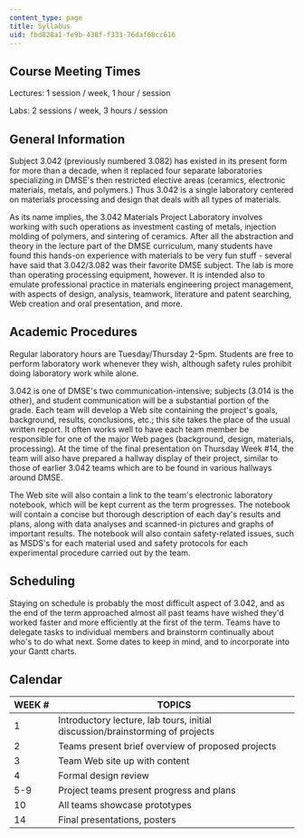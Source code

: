 ```yaml
---
content_type: page
title: Syllabus
uid: fbd828a1-fe9b-438f-f333-76daf68cc616
---
```


Course Meeting Times
--------------------

Lectures: 1 session / week, 1 hour / session

Labs: 2 sessions / week, 3 hours / session

General Information
-------------------

Subject 3.042 (previously numbered 3.082) has existed in its present form for more than a decade, when it replaced four separate laboratories specializing in DMSE's then restricted elective areas (ceramics, electronic materials, metals, and polymers.) Thus 3.042 is a single laboratory centered on materials processing and design that deals with all types of materials.

As its name implies, the 3.042 Materials Project Laboratory involves working with such operations as investment casting of metals, injection molding of polymers, and sintering of ceramics. After all the abstraction and theory in the lecture part of the DMSE curriculum, many students have found this hands-on experience with materials to be very fun stuff - several have said that 3.042/3.082 was their favorite DMSE subject. The lab is more than operating processing equipment, however. It is intended also to emulate professional practice in materials engineering project management, with aspects of design, analysis, teamwork, literature and patent searching, Web creation and oral presentation, and more.

Academic Procedures
-------------------

Regular laboratory hours are Tuesday/Thursday 2-5pm. Students are free to perform laboratory work whenever they wish, although safety rules prohibit doing laboratory work while alone.

3.042 is one of DMSE's two communication-intensive; subjects (3.014 is the other), and student communication will be a substantial portion of the grade. Each team will develop a Web site containing the project's goals, background, results, conclusions, etc.; this site takes the place of the usual written report. It often works well to have each team member be responsible for one of the major Web pages (background, design, materials, processing). At the time of the final presentation on Thursday Week #14, the team will also have prepared a hallway display of their project, similar to those of earlier 3.042 teams which are to be found in various hallways around DMSE.

The Web site will also contain a link to the team's electronic laboratory notebook, which will be kept current as the term progresses. The notebook will contain a concise but thorough description of each day's results and plans, along with data analyses and scanned-in pictures and graphs of important results. The notebook will also contain safety-related issues, such as MSDS's for each material used and safety protocols for each experimental procedure carried out by the team.

Scheduling
----------

Staying on schedule is probably the most difficult aspect of 3.042, and as the end of the term approached almost all past teams have wished they'd worked faster and more efficiently at the first of the term. Teams have to delegate tasks to individual members and brainstorm continually about who's to do what next. Some dates to keep in mind, and to incorporate into your Gantt charts.

Calendar
--------

| WEEK # | TOPICS |
| --- | --- |
| 1 | Introductory lecture, lab tours, initial discussion/brainstorming of projects |
| 2 | Teams present brief overview of proposed projects |
| 3 | Team Web site up with content |
| 4 | Formal design review |
| 5-9 | Project teams present progress and plans |
| 10 | All teams showcase prototypes |
| 14 | Final presentations, posters